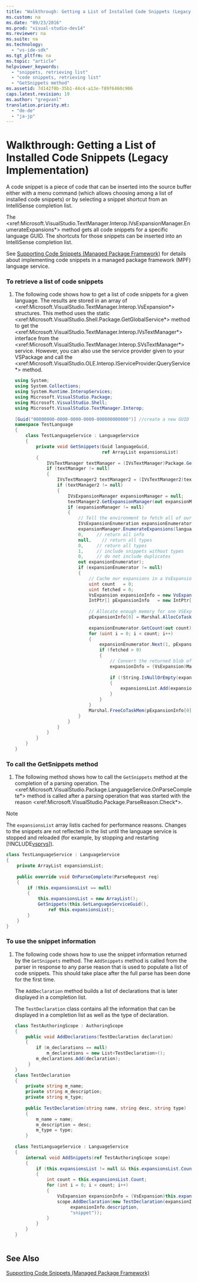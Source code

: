 ```yaml
---
title: "Walkthrough: Getting a List of Installed Code Snippets (Legacy Implementation)"
ms.custom: na
ms.date: "09/23/2016"
ms.prod: "visual-studio-dev14"
ms.reviewer: na
ms.suite: na
ms.technology: 
  - "vs-ide-sdk"
ms.tgt_pltfrm: na
ms.topic: "article"
helpviewer_keywords: 
  - "snippets, retrieving list"
  - "code snippets, retrieving list"
  - "GetSnippets method"
ms.assetid: 7d142f8b-35b1-44c4-a13e-f89f6460c906
caps.latest.revision: 19
ms.author: "gregvanl"
translation.priority.mt: 
  - "de-de"
  - "ja-jp"
---
```

# Walkthrough: Getting a List of Installed Code Snippets (Legacy Implementation)
A code snippet is a piece of code that can be inserted into the source buffer either with a menu command (which allows choosing among a list of installed code snippets) or by selecting a snippet shortcut from an IntelliSense completion list.  
  
 The \<xref:Microsoft.VisualStudio.TextManager.Interop.IVsExpansionManager.EnumerateExpansions*> method gets all code snippets for a specific language GUID. The shortcuts for those snippets can be inserted into an IntelliSense completion list.  
  
 See [Supporting Code Snippets (Managed Package Framework)](../vs140/support-for-code-snippets-in-a-legacy-language-service.md) for details about implementing code snippets in a managed package framework (MPF) language service.  
  
### To retrieve a list of code snippets  
  
1.  The following code shows how to get a list of code snippets for a given language. The results are stored in an array of \<xref:Microsoft.VisualStudio.TextManager.Interop.VsExpansion*> structures. This method uses the static \<xref:Microsoft.VisualStudio.Shell.Package.GetGlobalService*> method to get the \<xref:Microsoft.VisualStudio.TextManager.Interop.IVsTextManager*> interface from the \<xref:Microsoft.VisualStudio.TextManager.Interop.SVsTextManager*> service. However, you can also use the service provider given to your VSPackage and call the \<xref:Microsoft.VisualStudio.OLE.Interop.IServiceProvider.QueryService*> method.  
  
    ```c#  
    using System;  
    using System.Collections;  
    using System.Runtime.InteropServices;  
    using Microsoft.VisualStudio.Package;  
    using Microsoft.VisualStudio.Shell;  
    using Microsoft.VisualStudio.TextManager.Interop;  
  
    [Guid("00000000-0000-0000-0000-000000000000")] //create a new GUID for the language service  
    namespace TestLanguage  
    {  
        class TestLanguageService : LanguageService  
        {  
            private void GetSnippets(Guid languageGuid,  
                                     ref ArrayList expansionsList)  
            {  
                IVsTextManager textManager = (IVsTextManager)Package.GetGlobalService(typeof(SVsTextManager));  
                if (textManager != null)  
                {  
                    IVsTextManager2 textManager2 = (IVsTextManager2)textManager;  
                    if (textManager2 != null)  
                    {  
                        IVsExpansionManager expansionManager = null;  
                        textManager2.GetExpansionManager(out expansionManager);  
                        if (expansionManager != null)  
                        {  
                            // Tell the environment to fetch all of our snippets.  
                            IVsExpansionEnumeration expansionEnumerator = null;  
                            expansionManager.EnumerateExpansions(languageGuid,  
                            0,     // return all info  
                            null,    // return all types  
                            0,     // return all types  
                            1,     // include snippets without types  
                            0,     // do not include duplicates  
                            out expansionEnumerator);  
                            if (expansionEnumerator != null)  
                            {  
                                // Cache our expansions in a VsExpansion array   
                                uint count   = 0;  
                                uint fetched = 0;  
                                VsExpansion expansionInfo = new VsExpansion();  
                                IntPtr[] pExpansionInfo   = new IntPtr[1];  
  
                                // Allocate enough memory for one VSExpansion structure. This memory is filled in by the Next method.  
                                pExpansionInfo[0] = Marshal.AllocCoTaskMem(Marshal.SizeOf(expansionInfo));  
  
                                expansionEnumerator.GetCount(out count);  
                                for (uint i = 0; i < count; i++)  
                                {  
                                    expansionEnumerator.Next(1, pExpansionInfo, out fetched);  
                                    if (fetched > 0)  
                                    {  
                                        // Convert the returned blob of data into a structure that can be read in managed code.  
                                        expansionInfo = (VsExpansion)Marshal.PtrToStructure(pExpansionInfo[0], typeof(VsExpansion));  
  
                                        if (!String.IsNullOrEmpty(expansionInfo.shortcut))  
                                        {  
                                            expansionsList.Add(expansionInfo);  
                                        }  
                                    }  
                                }  
                                Marshal.FreeCoTaskMem(pExpansionInfo[0]);  
                            }  
                        }  
                    }  
                }  
            }  
        }  
    }  
    ```  
  
### To call the GetSnippets method  
  
1.  The following method shows how to call the `GetSnippets` method at the completion of a parsing operation. The \<xref:Microsoft.VisualStudio.Package.LanguageService.OnParseComplete*> method is called after a parsing operation that was started with the reason \<xref:Microsoft.VisualStudio.Package.ParseReason.Check*>.  
  
> [!NOTE]
>  The `expansionsList` array listis cached for performance reasons. Changes to the snippets are not reflected in the list until the language service is stopped and reloaded (for example, by stopping and restarting [!INCLUDE[vsprvs](../vs140/includes/vsprvs_md.md)]).  
  
```c#  
class TestLanguageService : LanguageService  
{  
    private ArrayList expansionsList;  
  
    public override void OnParseComplete(ParseRequest req)  
    {  
        if (this.expansionsList == null)  
        {  
            this.expansionsList = new ArrayList();  
            GetSnippets(this.GetLanguageServiceGuid(),  
                ref this.expansionsList);  
        }  
    }  
}  
```  
  
### To use the snippet information  
  
1.  The following code shows how to use the snippet information returned by the `GetSnippets` method. The `AddSnippets` method is called from the parser in response to any parse reason that is used to populate a list of code snippets. This should take place after the full parse has been done for the first time.  
  
     The `AddDeclaration` method builds a list of declarations that is later displayed in a completion list.  
  
     The `TestDeclaration` class contains all the information that can be displayed in a completion list as well as the type of declaration.  
  
    ```c#  
    class TestAuthoringScope : AuthoringScope  
    {  
        public void AddDeclarations(TestDeclaration declaration)  
        {  
            if (m_declarations == null)  
                m_declarations = new List<TestDeclaration>();  
            m_declarations.Add(declaration);  
         }  
    }  
    class TestDeclaration   
    {  
        private string m_name;  
        private string m_description;  
        private string m_type;  
  
        public TestDeclaration(string name, string desc, string type)  
        {  
            m_name = name;  
            m_description = desc;  
            m_type = type;  
        }  
  
    class TestLanguageService : LanguageService  
    {  
        internal void AddSnippets(ref TestAuthoringScope scope)  
        {  
            if (this.expansionsList != null && this.expansionsList.Count > 0)  
            {  
                int count = this.expansionsList.Count;  
                for (int i = 0; i < count; i++)  
                {  
                    VsExpansion expansionInfo = (VsExpansion)this.expansionsList[i];  
                    scope.AddDeclaration(new TestDeclaration(expansionInfo.title,  
                         expansionInfo.description,  
                         "snippet"));  
                }  
            }  
        }  
    }  
  
    ```  
  
## See Also  
 [Supporting Code Snippets (Managed Package Framework)](../vs140/support-for-code-snippets-in-a-legacy-language-service.md)